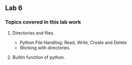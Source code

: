 ## Lab 6

### Topics covered in this lab work

1. Directories and files.
    * Python File Handling: Read, Write, Create and Delete
    * Working with directories

2. Builtin function of python.
